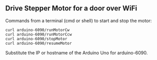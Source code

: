 ## Drive Stepper Motor for a door over WiFi

Commands from a terminal (cmd or shell) to start and stop the motor:
```
curl arduino-6090/runMotorCw
curl arduino-6090/runMotorCcw
curl arduino-6090/stopMotor
curl arduino-6090/resumeMotor
```
Substitute the IP or hostname of the Arduino Uno for arduino-6090.
